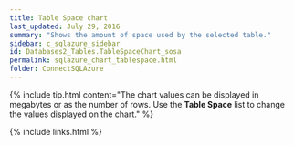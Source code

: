 ```yaml
---
title: Table Space chart
last_updated: July 29, 2016
summary: "Shows the amount of space used by the selected table."
sidebar: c_sqlazure_sidebar
id: Databases2_Tables.TableSpaceChart_sosa
permalink: sqlazure_chart_tablespace.html
folder: ConnectSQLAzure
---
```





{% include tip.html content="The chart values can be displayed in megabytes or as the number of rows. Use the **Table Space** list to change the values displayed on the chart." %}


{% include links.html %}
